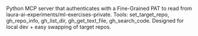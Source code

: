 Python MCP server that authenticates with a Fine-Grained PAT to read from laura-ai-experiments/ml-exercises-private. Tools: set_target_repo, gh_repo_info, gh_list_dir, gh_get_text_file, gh_search_code. Designed for local dev + easy swapping of target repos.
